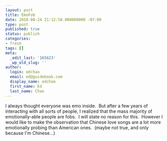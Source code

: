```yaml
---
layout: post
title: EmoFob
date: 2010-08-24 21:12:58.000000000 -07:00
type: post
published: true
status: publish
categories:
- fresh
tags: []
meta:
  _edit_last: '165623'
  _wp_old_slug: ''
author:
  login: edchao
  email: ed@guidebook.com
  display_name: edchao
  first_name: Ed
  last_name: Chao
---
```

<p>I always thought everyone was emo inside.  But after a few years of interacting with all sorts of people, I realized that the mass majority of emotionally-able people are fobs.  I will state no reason for this.  However I would like to make the observation that Chinese love songs are a lot more emotionally probing than American ones.  (maybe not true, and only because I'm Chinese...)</p>
